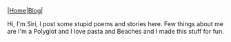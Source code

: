 |[Home](README.md)|[Blog](Blog.md)|


Hi, I'm Siri, 
I post some stupid poems and stories here.
Few things about me are I'm a Polyglot and I love pasta and Beaches and
I made this stuff for fun.




